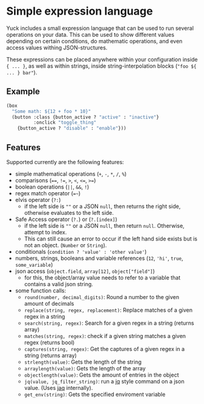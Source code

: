 # Simple expression language

Yuck includes a small expression language that can be used to run several operations on your data.
This can be used to show different values depending on certain conditions,
do mathematic operations, and even access values withing JSON-structures.

These expressions can be placed anywhere within your configuration inside `{ ... }`,
as well as within strings, inside string-interpolation blocks (`"foo ${ ... } bar"`).

## Example

```lisp
(box
  "Some math: ${12 + foo * 10}"
  (button :class {button_active ? "active" : "inactive"}
          :onclick "toggle_thing"
    {button_active ? "disable" : "enable"}))
```

## Features

Supported currently are the following features:
- simple mathematical operations (`+`, `-`, `*`, `/`, `%`)
- comparisons (`==`, `!=`, `>`, `<`, `<=`, `>=`)
- boolean operations (`||`, `&&`, `!`)
- regex match operator (`=~`)
- elvis operator (`?:`)
    - if the left side is `""` or a JSON `null`, then returns the right side,
      otherwise evaluates to the left side.
- Safe Access operator (`?.`) or (`?.[index]`)
    - if the left side is `""` or a JSON `null`, then return `null`. Otherwise,
      attempt to index.
    - This can still cause an error to occur if the left hand side exists but is
      not an object.
      (`Number` or `String`).
- conditionals (`condition ? 'value' : 'other value'`)
- numbers, strings, booleans and variable references (`12`, `'hi'`, `true`, `some_variable`)
- json access (`object.field`, `array[12]`, `object["field"]`)
    - for this, the object/array value needs to refer to a variable that contains a valid json string.
- some function calls:
    - `round(number, decimal_digits)`: Round a number to the given amount of decimals
    - `replace(string, regex, replacement)`: Replace matches of a given regex in a string
	- `search(string, regex)`: Search for a given regex in a string (returns array)
	- `matches(string, regex)`: check if a given string matches a given regex (returns bool)
	- `captures(string, regex)`: Get the captures of a given regex in a string (returns array)
	- `strlength(value)`: Gets the length of the string
	- `arraylength(value)`: Gets the length of the array
	- `objectlength(value)`: Gets the amount of entries in the object
	- `jq(value, jq_filter_string)`: run a [jq](https://stedolan.github.io/jq/manual/) style command on a json value. (Uses [jaq](https://crates.io/crates/jaq) internally).
    - `get_env(string)`: Gets the specified enviroment variable
